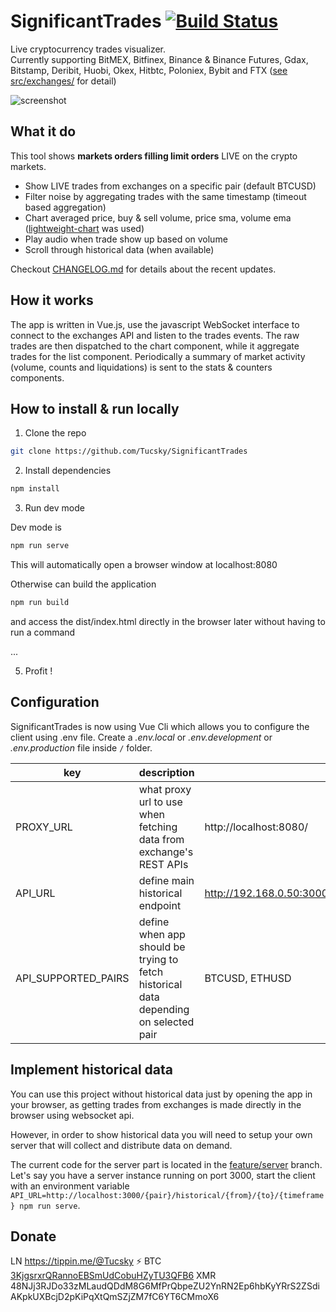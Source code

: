 # SignificantTrades [![Build Status](https://travis-ci.org/Tucsky/SignificantTrades.svg?branch=master)](https://travis-ci.org/Tucsky/SignificantTrades)

Live cryptocurrency trades visualizer.<br>
Currently supporting BitMEX, Bitfinex, Binance & Binance Futures, Gdax, Bitstamp, Deribit, Huobi, Okex, Hitbtc, Poloniex, Bybit and FTX ([see src/exchanges/](src/exchanges) for detail)

![screenshot](https://i.imgur.com/nHJxsdL.gif)

## What it do

This tool shows **markets orders filling limit orders** LIVE on the crypto markets.

- Show LIVE trades from exchanges on a specific pair (default BTCUSD)
- Filter noise by aggregating trades with the same timestamp (timeout based aggregation)
- Chart averaged price, buy & sell volume, price sma, volume ema ([lightweight-chart](https://github.com/tradingview/lightweight-charts) was used)
- Play audio when trade show up based on volume
- Scroll through historical data (when available)

Checkout [CHANGELOG.md](CHANGELOG.md) for details about the recent updates.

## How it works

The app is written in Vue.js, use the javascript WebSocket interface to connect to the exchanges API and listen to the trades events.
The raw trades are then dispatched to the chart component, while it aggregate trades for the list component.
Periodically a summary of market activity (volume, counts and liquidations) is sent to the stats & counters components.

## How to install & run locally

1. Clone the repo

```bash
git clone https://github.com/Tucsky/SignificantTrades
```

2. Install dependencies

```bash
npm install
```

3. Run dev mode

Dev mode is

```bash
npm run serve
```

This will automatically open a browser window at localhost:8080

Otherwise can build the application

```bash
npm run build
```

and access the dist/index.html directly in the browser later without having to run a command

...

5. Profit !

## Configuration

SignificantTrades is now using Vue Cli which allows you to configure the client using .env file.
Create a _.env.local_ or _.env.development_ or _.env.production_ file inside <code>/</code> folder.

| key                 | description                                                                          | example value                                                      |
| ------------------- | ------------------------------------------------------------------------------------ | ------------------------------------------------------------------ |
| PROXY_URL           | what proxy url to use when fetching data from exchange's REST APIs                   | http://localhost:8080/                                             |
| API_URL             | define main historical endpoint                                                      | http://192.168.0.50:3000/{pair}/historical/{from}/{to}/{timeframe} |
| API_SUPPORTED_PAIRS | define when app should be trying to fetch historical data depending on selected pair | BTCUSD, ETHUSD                                                     |

## Implement historical data

You can use this project without historical data just by opening the app in your browser, as getting trades from exchanges is made directly in the browser using websocket api.

However, in order to show historical data you will need to setup your own server that will collect and distribute data on demand.

The current code for the server part is located in the [feature/server](https://github.com/Tucsky/SignificantTrades/tree/feature/server) branch.
Let's say you have a server instance running on port 3000, start the client with an environment variable `API_URL=http://localhost:3000/{pair}/historical/{from}/{to}/{timeframe} npm run serve`.

## Donate

LN https://tippin.me/@Tucsky ⚡️
BTC [3KjgsrxrQRannoEBSmUdCobuHZyTU3QFB6](bitcoin:3KjgsrxrQRannoEBSmUdCobuHZyTU3QFB6)
XMR 48NJj3RJDo33zMLaudQDdM8G6MfPrQbpeZU2YnRN2Ep6hbKyYRrS2ZSdiAKpkUXBcjD2pKiPqXtQmSZjZM7fC6YT6CMmoX6
